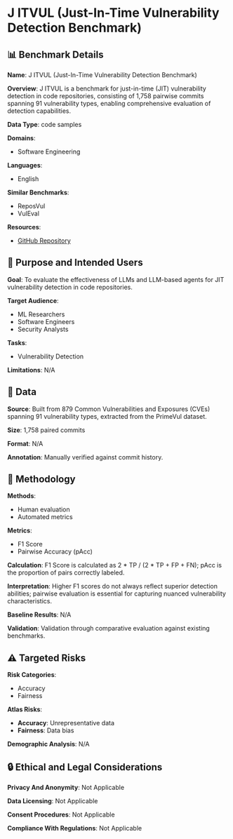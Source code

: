 # J ITVUL (Just-In-Time Vulnerability Detection Benchmark)

## 📊 Benchmark Details

**Name**: J ITVUL (Just-In-Time Vulnerability Detection Benchmark)

**Overview**: J ITVUL is a benchmark for just-in-time (JIT) vulnerability detection in code repositories, consisting of 1,758 pairwise commits spanning 91 vulnerability types, enabling comprehensive evaluation of detection capabilities.

**Data Type**: code samples

**Domains**:
- Software Engineering

**Languages**:
- English

**Similar Benchmarks**:
- ReposVul
- VulEval

**Resources**:
- [GitHub Repository](https://github.com/username/repo)

## 🎯 Purpose and Intended Users

**Goal**: To evaluate the effectiveness of LLMs and LLM-based agents for JIT vulnerability detection in code repositories.

**Target Audience**:
- ML Researchers
- Software Engineers
- Security Analysts

**Tasks**:
- Vulnerability Detection

**Limitations**: N/A

## 💾 Data

**Source**: Built from 879 Common Vulnerabilities and Exposures (CVEs) spanning 91 vulnerability types, extracted from the PrimeVul dataset.

**Size**: 1,758 paired commits

**Format**: N/A

**Annotation**: Manually verified against commit history.

## 🔬 Methodology

**Methods**:
- Human evaluation
- Automated metrics

**Metrics**:
- F1 Score
- Pairwise Accuracy (pAcc)

**Calculation**: F1 Score is calculated as 2 * TP / (2 * TP + FP + FN); pAcc is the proportion of pairs correctly labeled.

**Interpretation**: Higher F1 scores do not always reflect superior detection abilities; pairwise evaluation is essential for capturing nuanced vulnerability characteristics.

**Baseline Results**: N/A

**Validation**: Validation through comparative evaluation against existing benchmarks.

## ⚠️ Targeted Risks

**Risk Categories**:
- Accuracy
- Fairness

**Atlas Risks**:
- **Accuracy**: Unrepresentative data
- **Fairness**: Data bias

**Demographic Analysis**: N/A

## 🔒 Ethical and Legal Considerations

**Privacy And Anonymity**: Not Applicable

**Data Licensing**: Not Applicable

**Consent Procedures**: Not Applicable

**Compliance With Regulations**: Not Applicable
